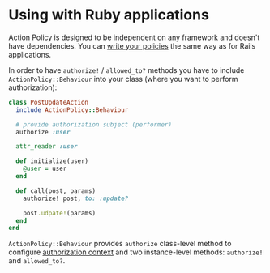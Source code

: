 # Using with Ruby applications

Action Policy is designed to be independent on any framework and doesn't have dependencies.
You can [write your policies](writing_policies.md) the same way as for Rails applications.

In order to have `authorize!` / `allowed_to?` methods you have to include `ActionPolicy::Behaviour` into your class (where you want to perform authorization):

```ruby
class PostUpdateAction
  include ActionPolicy::Behaviour

  # provide authorization subject (performer)
  authorize :user

  attr_reader :user

  def initialize(user)
    @user = user
  end

  def call(post, params)
    authorize! post, to: :update?

    post.udpate!(params)
  end
end
```

`ActionPolicy::Behaviour` provides `authorize` class-level method to configure [authorization context](authorization_context.rb) and two instance-level methods: `authorize!` and `allowed_to?`.
